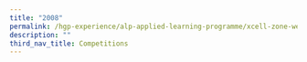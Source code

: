 ```yaml
---
title: "2008"
permalink: /hgp-experience/alp-applied-learning-programme/xcell-zone-website/competitions/2008/
description: ""
third_nav_title: Competitions
---
```

